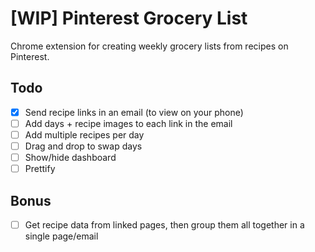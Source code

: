 # [WIP] Pinterest Grocery List

Chrome extension for creating weekly grocery lists from recipes on Pinterest.

## Todo

- [x] Send recipe links in an email (to view on your phone)
- [ ] Add days + recipe images to each link in the email
- [ ] Add multiple recipes per day
- [ ] Drag and drop to swap days
- [ ] Show/hide dashboard
- [ ] Prettify

## Bonus

- [ ] Get recipe data from linked pages, then group them all together in a single page/email
